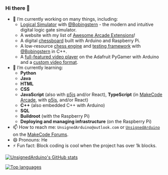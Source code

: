 ### Hi there 👋

- 🔭 I’m currently working on many things, including:
  - [Logical Simulator](https://logical-simulator.com/) with [@Bobingstern](https://github.com/Bobingstern) - the modern and intuitive digital logic gate simulator.
  - A website with my list of [Awesome Arcade Extensions](https://awesome-arcade-extensions.vercel.app/)!
  - A digital [chessboard](https://github.com/UnsignedArduino/Chessboard) built with Arduino and Raspberry Pi.
  - A low-resource [chess engine](https://github.com/Bobingstern/TinyChess) and [testing framework](https://github.com/UnsignedArduino/TinyTest) with [@Bobingstern](https://github.com/Bobingstern) in C++.
  - A [full-featured video player](https://github.com/UnsignedArduino/PyGamer-RAV-player) on the Adafruit PyGamer with Arduino and a [custom video format](https://github.com/UnsignedArduino/RAV-converter). 
- 🌱 I’m currently learning:
  - **Python**
  - **Java**
  - **HTML**
  - **CSS**
  - **JavaScript** (also with [p5js](https://p5js.org/) and/or React), **TypeScript** (in [MakeCode Arcade](https://arcade.makecode.com/), with [p5js](https://p5js.org/), and/or React)
  - **C++** (also embedded C++ with Arduino)
  - **SQL**
  - **Buildroot** (with the Raspberry Pi)
  - **Deploying and managing infrastructure** (on the Raspberry Pi)
- 📫 How to reach me: `UnsignedArduino@outlook.com` or [`UnsignedArduino`](https://forum.makecode.com/u/UnsignedArduino/summary) on the [MakeCode Forums](https://forum.makecode.com/).
- 😄 Pronouns: He
- ⚡ Fun fact: Block coding is cool when the project has over 1k blocks.

[![UnsignedArduino's GitHub stats](https://github-readme-stats.vercel.app/api?username=UnsignedArduino&show_icons=true&theme=dark)](https://github.com/anuraghazra/github-readme-stats)

[![Top languages](https://github-readme-stats.vercel.app/api/top-langs/?username=UnsignedArduino&layout=compact&theme=dark&exclude_repo=GIF-converter-showcase)](https://github.com/anuraghazra/github-readme-stats)
